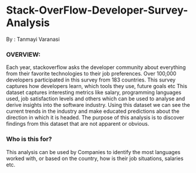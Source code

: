 # Stack-OverFlow-Developer-Survey-Analysis


By : Tanmayi Varanasi

### OVERVIEW:

Each year, stackoverflow asks the developer community about everything from their favorite technologies to their job preferences. Over 100,000 developers participated in this survey from 183 countries.
This survey captures how developers learn, which tools they use, future goals etc
This dataset captures interesting metrics like salary, programming languages used, job satisfaction levels and others which can be used to analyse and derive insights into the software industry.
Using this dataset we can see the current trends in the industry and make educated predictions about the direction in which it is headed.
The purpose of this analysis is to discover findings from this dataset that are not apparent or obvious.


### Who is this for?
This analysis can be used by Companies to identify the most languages worked with, or based on the country, how is their job situations, salaries etc.
